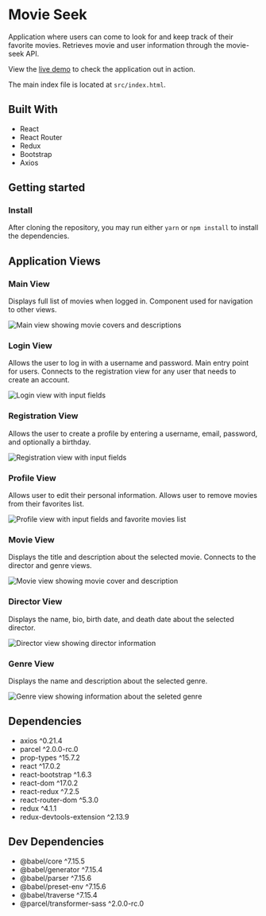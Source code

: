 # Movie Seek

Application where users can come to look for and keep track of their favorite movies. Retrieves movie and user information through the movie-seek API.

View the [live demo](https://movie-seek.netlify.app/) to check the application out in action.

The main index file is located at `src/index.html`.

## Built With

* React
* React Router
* Redux
* Bootstrap
* Axios

## Getting started

### Install

After cloning the repository, you may run either `yarn` or `npm install` to install the dependencies.

## Application Views

### Main View

Displays full list of movies when logged in. Component used for navigation to other views.

![Main view showing movie covers and descriptions](readmeImages/main-view.jpg)

### Login View

Allows the user to log in with a username and password. Main entry point for users. Connects to the registration view for any user that needs to create an account.

![Login view with input fields](readmeImages/login-view.jpg)

### Registration View

Allows the user to create a profile by entering a username, email, password, and optionally a birthday.

![Registration view with input fields](readmeImages/registration-view.jpg)

### Profile View

Allows user to edit their personal information. Allows user to remove movies from their favorites list.

![Profile view with input fields and favorite movies list](readmeImages/profile-view.jpg)

### Movie View

Displays the title and description about the selected movie. Connects to the director and genre views.

![Movie view showing movie cover and description](readmeImages/movie-view.jpg)

### Director View

Displays the name, bio, birth date, and death date about the selected director.

![Director view showing director information](readmeImages/director-view.jpg)

### Genre View

Displays the name and description about the selected genre.

![Genre view showing information about the seleted genre](readmeImages/genre-view.jpg)

## Dependencies

* axios ^0.21.4
* parcel ^2.0.0-rc.0
* prop-types ^15.7.2
* react ^17.0.2
* react-bootstrap ^1.6.3
* react-dom ^17.0.2
* react-redux ^7.2.5
* react-router-dom ^5.3.0
* redux ^4.1.1
* redux-devtools-extension ^2.13.9

## Dev Dependencies

* @babel/core ^7.15.5
* @babel/generator ^7.15.4
* @babel/parser ^7.15.6
* @babel/preset-env ^7.15.6
* @babel/traverse ^7.15.4
* @parcel/transformer-sass ^2.0.0-rc.0